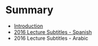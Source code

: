 # Summary

* [Introduction](README.md)
* [2016 Lecture Subtitles - Spanish](spanish/2016-lecture-subtitles-spanish.md)
* 2016 Lecture Subtitles - Arabic

